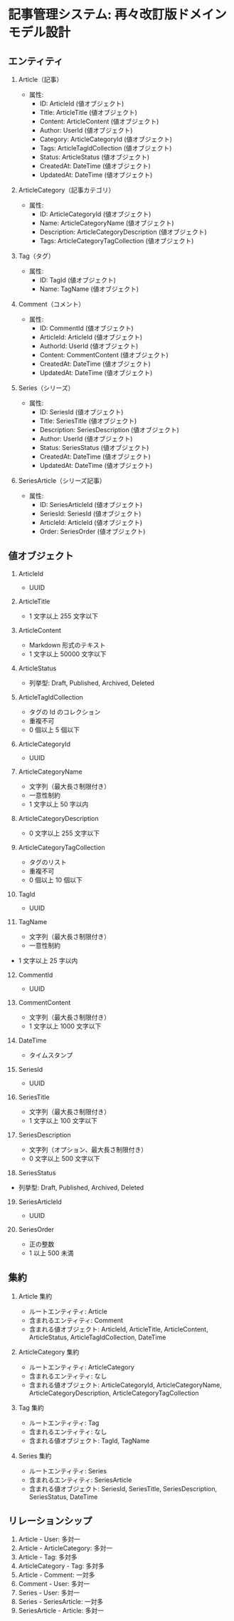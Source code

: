 # 記事管理システム: 再々改訂版ドメインモデル設計

## エンティティ

1. Article（記事）

   - 属性:
     - ID: ArticleId (値オブジェクト)
     - Title: ArticleTitle (値オブジェクト)
     - Content: ArticleContent (値オブジェクト)
     - Author: UserId (値オブジェクト)
     - Category: ArticleCategoryId (値オブジェクト)
     - Tags: ArticleTagIdCollection (値オブジェクト)
     - Status: ArticleStatus (値オブジェクト)
     - CreatedAt: DateTime (値オブジェクト)
     - UpdatedAt: DateTime (値オブジェクト)

2. ArticleCategory（記事カテゴリ）

   - 属性:
     - ID: ArticleCategoryId (値オブジェクト)
     - Name: ArticleCategoryName (値オブジェクト)
     - Description: ArticleCategoryDescription (値オブジェクト)
     - Tags: ArticleCategoryTagCollection (値オブジェクト)

3. Tag（タグ）

   - 属性:
     - ID: TagId (値オブジェクト)
     - Name: TagName (値オブジェクト)

4. Comment（コメント）

   - 属性:
     - ID: CommentId (値オブジェクト)
     - ArticleId: ArticleId (値オブジェクト)
     - AuthorId: UserId (値オブジェクト)
     - Content: CommentContent (値オブジェクト)
     - CreatedAt: DateTime (値オブジェクト)
     - UpdatedAt: DateTime (値オブジェクト)

5. Series（シリーズ）

   - 属性:
     - ID: SeriesId (値オブジェクト)
     - Title: SeriesTitle (値オブジェクト)
     - Description: SeriesDescription (値オブジェクト)
     - Author: UserId (値オブジェクト)
     - Status: SeriesStatus (値オブジェクト)
     - CreatedAt: DateTime (値オブジェクト)
     - UpdatedAt: DateTime (値オブジェクト)

6. SeriesArticle（シリーズ記事）
   - 属性:
     - ID: SeriesArticleId (値オブジェクト)
     - SeriesId: SeriesId (値オブジェクト)
     - ArticleId: ArticleId (値オブジェクト)
     - Order: SeriesOrder (値オブジェクト)

## 値オブジェクト

1. ArticleId

   - UUID

2. ArticleTitle

   - 1 文字以上 255 文字以下

3. ArticleContent

   - Markdown 形式のテキスト
   - 1 文字以上 50000 文字以下

4. ArticleStatus

   - 列挙型: Draft, Published, Archived, Deleted

5. ArticleTagIdCollection

   - タグの Id のコレクション
   - 重複不可
   - 0 個以上 5 個以下

6. ArticleCategoryId

   - UUID

7. ArticleCategoryName

   - 文字列（最大長さ制限付き）
   - 一意性制約
   - 1 文字以上 50 字以内

8. ArticleCategoryDescription

   - 0 文字以上 255 文字以下

9. ArticleCategoryTagCollection

   - タグのリスト
   - 重複不可
   - 0 個以上 10 個以下

10. TagId

    - UUID

11. TagName
    - 文字列（最大長さ制限付き）
    - 一意性制約

- 1 文字以上 25 字以内

12. CommentId

    - UUID

13. CommentContent

    - 文字列（最大長さ制限付き）
    - 1 文字以上 1000 文字以下

14. DateTime

    - タイムスタンプ

15. SeriesId

    - UUID

16. SeriesTitle

    - 文字列（最大長さ制限付き）
    - 1 文字以上 100 文字以下

17. SeriesDescription

    - 文字列（オプション、最大長さ制限付き）
    - 0 文字以上 500 文字以下

18. SeriesStatus

- 列挙型: Draft, Published, Archived, Deleted

19. SeriesArticleId

    - UUID

20. SeriesOrder
    - 正の整数
    - 1 以上 500 未満

## 集約

1. Article 集約

   - ルートエンティティ: Article
   - 含まれるエンティティ: Comment
   - 含まれる値オブジェクト: ArticleId, ArticleTitle, ArticleContent, ArticleStatus, ArticleTagIdCollection, DateTime

2. ArticleCategory 集約

   - ルートエンティティ: ArticleCategory
   - 含まれるエンティティ: なし
   - 含まれる値オブジェクト: ArticleCategoryId, ArticleCategoryName, ArticleCategoryDescription, ArticleCategoryTagCollection

3. Tag 集約

   - ルートエンティティ: Tag
   - 含まれるエンティティ: なし
   - 含まれる値オブジェクト: TagId, TagName

4. Series 集約
   - ルートエンティティ: Series
   - 含まれるエンティティ: SeriesArticle
   - 含まれる値オブジェクト: SeriesId, SeriesTitle, SeriesDescription, SeriesStatus, DateTime

## リレーションシップ

1. Article - User: 多対一
2. Article - ArticleCategory: 多対一
3. Article - Tag: 多対多
4. ArticleCategory - Tag: 多対多
5. Article - Comment: 一対多
6. Comment - User: 多対一
7. Series - User: 多対一
8. Series - SeriesArticle: 一対多
9. SeriesArticle - Article: 多対一
